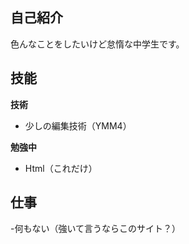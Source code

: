 ## 自己紹介
色んなことをしたいけど怠惰な中学生です。

## 技能
 <b>技術</b>
  - 少しの編集技術（YMM4）

<b>勉強中</b>
  - Html（これだけ）

## 仕事
-何もない（強いて言うならこのサイト？）

